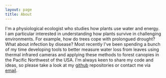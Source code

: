 ```yaml
---
layout: page
title: About
---
```


I'm a physiological ecologist who studies how plants use water and energy. I am particular interested in understanding how plants survive in challenging environments. For example, how do trees cope with prolongued drought? What about infection by disease? Most recently I've been spending a bunch of my time developing tools to better measure water loss from leaves using thermal infrared cameras and applying these methods to forest canopies in the Pacific Northwest of the USA. I'm always keen to share my code and ideas, so please take a look at my [github](https://github.com/pageg/) repositories or contact me via [email](https://pageg.github.io/contact/).
